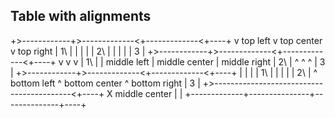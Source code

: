 ## Table with alignments

+>------------+>-------------<+-------------<+----+
v top left    v top center    v top right    | 1\ |
|             |               |              | 2\ |
|             |               |              | 3  |
+>------------+>-------------<+-------------<+----+
v             v               v              | 1\ |
| middle left | middle center | middle right | 2\ |
^             ^               ^              | 3  |
+>------------+>-------------<+-------------<+----+
|             |               |              | 1\ |
|             |               |              | 2\ |
^ bottom left ^ bottom center ^ bottom right | 3  |
+>------------------------------------------<+----+
X middle center                              |    |
+-------------+---------------+--------------+----+
